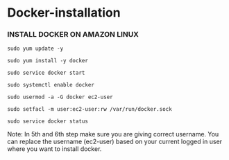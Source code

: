 # Docker-installation

### INSTALL DOCKER ON AMAZON LINUX

```
sudo yum update -y
```
```
sudo yum install -y docker
```
```
sudo service docker start
```
```
sudo systemctl enable docker
```
```
sudo usermod -a -G docker ec2-user
```
```
sudo setfacl -m user:ec2-user:rw /var/run/docker.sock
```
```
sudo service docker status 
```
Note: In 5th and 6th step make sure you are giving correct username. You can replace the username (ec2-user) based
on your current logged in user where you want to install docker.
